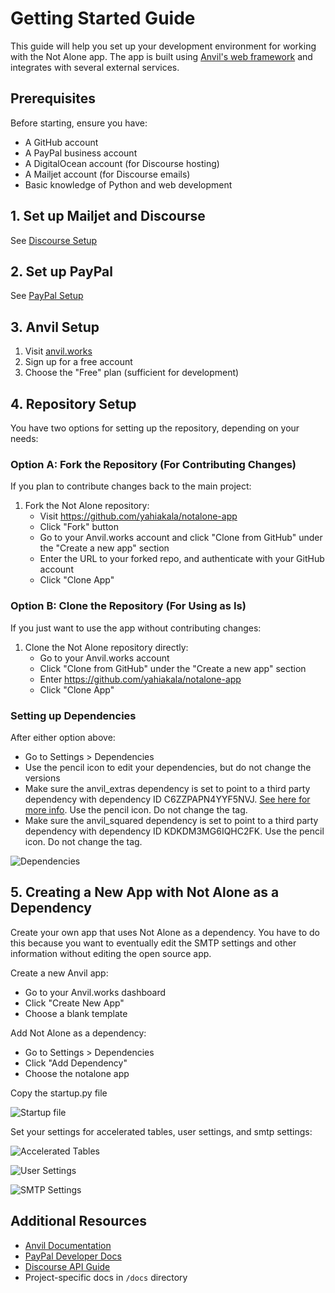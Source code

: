 # Getting Started Guide

This guide will help you set up your development environment for working with the Not Alone app. The app is built using [Anvil's web framework](https://anvil.works) and integrates with several external services.

## Prerequisites

Before starting, ensure you have:

- A GitHub account
- A PayPal business account
- A DigitalOcean account (for Discourse hosting)
- A Mailjet account (for Discourse emails)
- Basic knowledge of Python and web development

## 1. Set up Mailjet and Discourse
See [Discourse Setup](discourse_setup.md)

## 2. Set up PayPal
See [PayPal Setup](paypal_setup.md)

## 3. Anvil Setup

1. Visit [anvil.works](https://anvil.works)
2. Sign up for a free account
3. Choose the "Free" plan (sufficient for development)

## 4. Repository Setup

You have two options for setting up the repository, depending on your needs:

### Option A: Fork the Repository (For Contributing Changes)

If you plan to contribute changes back to the main project:

1. Fork the Not Alone repository:
    - Visit https://github.com/yahiakala/notalone-app
    - Click "Fork" button
    - Go to your Anvil.works account and click "Clone from GitHub" under the "Create a new app" section
    - Enter the URL to your forked repo, and authenticate with your GitHub account
    - Click "Clone App"

### Option B: Clone the Repository (For Using as Is)

If you just want to use the app without contributing changes:

1. Clone the Not Alone repository directly:
    - Go to your Anvil.works account
    - Click "Clone from GitHub" under the "Create a new app" section
    - Enter https://github.com/yahiakala/notalone-app
    - Click "Clone App"

### Setting up Dependencies

After either option above:

- Go to Settings > Dependencies
- Use the pencil icon to edit your dependencies, but do not change the versions
- Make sure the anvil_extras dependency is set to point to a third party dependency with dependency ID C6ZZPAPN4YYF5NVJ. [See here for more info](https://github.com/anvilistas/anvil-extras). Use the pencil icon. Do not change the tag.
- Make sure the anvil_squared dependency is set to point to a third party dependency with dependency ID KDKDM3MG6IQHC2FK. Use the pencil icon. Do not change the tag.

![Dependencies](images/edit_dependencies.png)

## 5. Creating a New App with Not Alone as a Dependency

Create your own app that uses Not Alone as a dependency. You have to do this because you want to eventually edit the SMTP settings and other information without editing the open source app.

Create a new Anvil app:

- Go to your Anvil.works dashboard
- Click "Create New App"
- Choose a blank template

Add Not Alone as a dependency:

- Go to Settings > Dependencies
- Click "Add Dependency"
- Choose the notalone app

Copy the startup.py file

![Startup file](images/deployment_app_startup.png)

Set your settings for accelerated tables, user settings, and smtp settings:

![Accelerated Tables](images/deployment_app_accel_tables.png)

![User Settings](images/deployment_app_user_settings.png)

![SMTP Settings](images/smtp_settings.png)



## Additional Resources

- [Anvil Documentation](https://anvil.works/docs)
- [PayPal Developer Docs](https://developer.paypal.com/docs)
- [Discourse API Guide](https://docs.discourse.org)
- Project-specific docs in `/docs` directory
